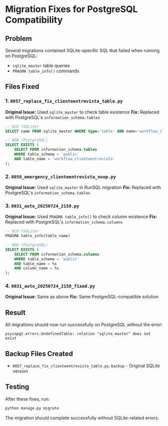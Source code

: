 # Migration Fixes for PostgreSQL Compatibility

## Problem
Several migrations contained SQLite-specific SQL that failed when running on PostgreSQL:
- `sqlite_master` table queries
- `PRAGMA table_info()` commands

## Files Fixed

### 1. `0057_replace_fix_clienteentrevista_table.py`
**Original Issue:** Used `sqlite_master` to check table existence
**Fix:** Replaced with PostgreSQL's `information_schema.tables`

```sql
-- OLD (SQLite)
SELECT name FROM sqlite_master WHERE type='table' AND name='workflow_clienteentrevista';

-- NEW (PostgreSQL)
SELECT EXISTS (
    SELECT FROM information_schema.tables 
    WHERE table_schema = 'public' 
    AND table_name = 'workflow_clienteentrevista'
);
```

### 2. `0058_emergency_clienteentrevista_noop.py`
**Original Issue:** Used `sqlite_master` in RunSQL migration
**Fix:** Replaced with PostgreSQL's `information_schema.tables`

### 3. `0031_auto_20250724_2158.py`
**Original Issue:** Used `PRAGMA table_info()` to check column existence
**Fix:** Replaced with PostgreSQL's `information_schema.columns`

```sql
-- OLD (SQLite)
PRAGMA table_info(table_name)

-- NEW (PostgreSQL)
SELECT EXISTS (
    SELECT FROM information_schema.columns 
    WHERE table_schema = 'public' 
    AND table_name = %s
    AND column_name = %s
);
```

### 4. `0031_auto_20250724_2158_fixed.py`
**Original Issue:** Same as above
**Fix:** Same PostgreSQL-compatible solution

## Result
All migrations should now run successfully on PostgreSQL without the error:
```
psycopg2.errors.UndefinedTable: relation "sqlite_master" does not exist
```

## Backup Files Created
- `0057_replace_fix_clienteentrevista_table.py.backup` - Original SQLite version

## Testing
After these fixes, run:
```bash
python manage.py migrate
```

The migration should complete successfully without SQLite-related errors.
